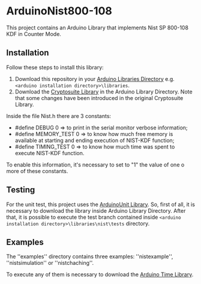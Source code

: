 ArduinoNist800-108
====

This project contains an Arduino Library that implements Nist SP 800-108 KDF in Counter Mode.

## Installation

Follow these steps to install this library:

1. Download this repository in your [Arduino Libraries Directory](http://arduino.cc/en/Guide/Libraries) e.g. `<arduino installation directory>\libraries`.
1. Download the [Cryptosuite Library](https://github.com/dventura3/Cryptosuite) in the Arduino Library Directory. Note that some changes have been introduced in the original Cryptosuite Library.

Inside the file Nist.h there are 3 constants:

* #define DEBUG 0 => to print in the serial monitor verbose information;
* #define MEMORY_TEST 0 => to know how much free memory is available at starting and ending execution of NIST-KDF function;
* #define TIMING_TEST 0 => to know how much time was spent to execute NIST-KDF function.

To enable this information, it's necessary to set to "1" the value of one o more of these constants.

## Testing

For the unit test, this project uses the [ArduinoUnit Library](https://github.com/mmurdoch/arduinounit).
So, first of all, it is necessary to download the library inside Arduino Library Directory.
After that, it is possible to execute the test branch contained inside `<arduino installation directory>\libraries\nist\tests` directory.

## Examples

The ''examples'' directory contains three examples: ''nistexample'', ''nistsimulation'' or ''nistchaching''.

To execute any of them is necessary to download the [Arduino Time Library](http://playground.arduino.cc/Code/Time).
